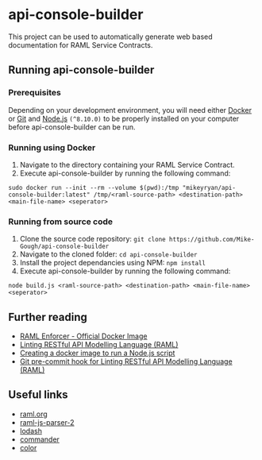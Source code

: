 # api-console-builder
This project can be used to automatically generate web based documentation for RAML Service Contracts.

## Running api-console-builder
### Prerequisites
Depending on your development environment, you will need either [Docker](https://www.docker.com) or [Git](https://git-scm.com/) and [Node.js](https://nodejs.org/) ```(^8.10.0)``` to be properly installed on your computer before api-console-builder can be run.

### Running using Docker
1. Navigate to the directory containing your RAML Service Contract.
2. Execute api-console-builder by running the following command:
```
sudo docker run --init --rm --volume $(pwd):/tmp "mikeyryan/api-console-builder:latest" /tmp/<raml-source-path> <destination-path> <main-file-name> <seperator>
```

### Running from source code
1. Clone the source code repository:
  ```git clone https://github.com/Mike-Gough/api-console-builder```
1. Navigate to the cloned folder:
  ```cd api-console-builder```
1. Install the project dependancies using NPM:
  ```npm install```
1. Execute api-console-builder by running the following command:
  ```
  node build.js <raml-source-path> <destination-path> <main-file-name> <seperator>
  ```

## Further reading
* [RAML Enforcer - Official Docker Image](https://cloud.docker.com/u/mikeyryan/repository/docker/mikeyryan/raml-enforcer)
* [Linting RESTful API Modelling Language (RAML)](https://mike.gough.me/posts/linting/raml-enforcer/)
* [Creating a docker image to run a Node.js script](https://mike.gough.me/posts/docker/npm/create-image/)
* [Git pre-commit hook for Linting RESTful API Modelling Language (RAML)](https://mike.gough.me/posts/linting/raml-enforcer/git/hooks/)

## Useful links
* [raml.org](https://raml.org/)
* [raml-js-parser-2](https://github.com/raml-org/raml-js-parser-2)
* [lodash](https://lodash.com)
* [commander](https://github.com/tj/commander.js)
* [color](https://github.com/Qix-/color)
